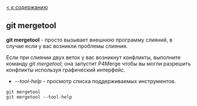 [< к содержанию](./readme.md)

## git mergetool

**git mergetool** - просто вызывает внешнюю программу слияний, в случае если у вас возникли проблемы слияния.

Если при слиянии двух веток у вас возникнут конфликты, выполните команду _git mergetool_; она запустит P4Merge чтобы вы могли разрешить конфликты используя графический интерфейс.

+  _--tool-help_ - просмотр списка поддерживаемых инструментов.

```bash=
git mergetool
git mergetool --tool-help
```